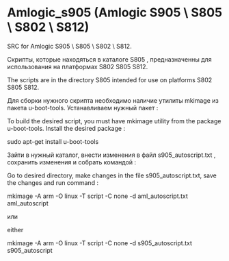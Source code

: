# Amlogic_s905 (Amlogic S905 \ S805 \ S802 \ S812)
SRC for Amlogic S905 \ S805 \ S802 \ S812.

Скрипты, которые находяться в каталоге S805 , предназначенны для использования на платформах S802 S805 S812.

The scripts are in the directory S805 intended for use on platforms S802 S805 S812.

Для сборки нужного скрипта необходимо наличие утилиты mkimage из пакета u-boot-tools.
Устанавливаем нужный пакет :

To build the desired script, you must have mkimage utility from the package u-boot-tools.
Install the desired package :

sudo apt-get install u-boot-tools

Зайти в нужный каталог, внести изменения в файл s905_autoscript.txt  , сохранить изменения и собрать командой :

Go to desired directory, make changes in the file s905_autoscript.txt, save the changes and run command :

mkimage -A arm -O linux -T script -C none -d aml_autoscript.txt aml_autoscript

или 

either

mkimage -A arm -O linux -T script -C none -d s905_autoscript.txt s905_autoscript


